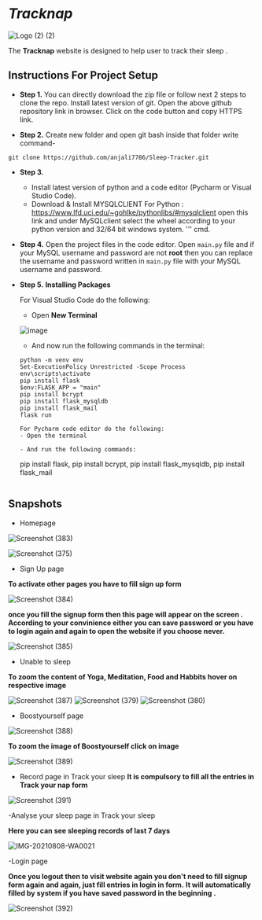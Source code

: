 # _Tracknap_
![Logo (2) (2)](https://user-images.githubusercontent.com/85924566/128607590-b60d57ed-be85-4e1c-8c50-151ec2f61c53.png)



The **Tracknap** website is designed to help user to track their 
sleep .

## Instructions For Project Setup

- **Step 1.**
You can directly download the zip file or follow next 2 steps to clone the repo.
Install latest version of git. Open the above github repository link in browser. Click on the code button
and copy HTTPS link.



- **Step 2.**
Create new folder and open git bash inside that folder write command-
```
git clone https://github.com/anjali7786/Sleep-Tracker.git
```
- **Step 3.**
  - Install latest version of python and a code editor (Pycharm or Visual Studio Code).
  - Download & Install MYSQLCLIENT For Python : https://www.lfd.uci.edu/~gohlke/pythonlibs/#mysqlclient open this link and under MySQLclient select the wheel according to your python version and 32/64 bit windows system. 
  '''
   cmd.

   
- **Step 4.**
   Open the project files in the code editor. Open `main.py` file and if your MySQL username and password are not **root** then you can replace the username and password written in `main.py` file with your MySQL username and password.

- **Step 5.**
  **Installing Packages**

  For Visual Studio Code do the following:
   - Open **New Terminal**

    ![image](https://user-images.githubusercontent.com/64724039/117951623-f7f91e00-b331-11eb-8c7a-2baba835b685.png)

   - And now run the following commands in the terminal:
    ```
    python -m venv env
    Set-ExecutionPolicy Unrestricted -Scope Process
    env\scripts\activate
    pip install flask
    $env:FLASK_APP = "main"
    pip install bcrypt
    pip install flask_mysqldb
    pip install flask_mail
    flask run
    ```
   
    ```
  For Pycharm code editor do the following:
   - Open the terminal

   - And run the following commands:
    ```
    pip install flask,
    pip install bcrypt,
    pip install flask_mysqldb,
    pip install flask_mail
    ```
   
    ```
  

## Snapshots

- Homepage

![Screenshot (383)](https://user-images.githubusercontent.com/85924566/128629949-cdb31644-83ef-400f-8163-d46533710230.png)

![Screenshot (375)](https://user-images.githubusercontent.com/85924566/128606246-ac6ed249-65b3-45fd-95df-0d722d19db9f.png)


- Sign Up page

**To activate other pages you have to fill sign up form**

![Screenshot (384)](https://user-images.githubusercontent.com/85924566/128630065-86f2a29f-fa1b-4b8c-bc39-3cf0ae34b3db.png)

**once you fill the signup form then this page will appear on the screen . According to your convinience either you can save password or you have to login again and again to open the website if you choose never.** 

![Screenshot (385)](https://user-images.githubusercontent.com/85924566/128630142-0b110e45-9948-4c1c-9ba4-41aa298bed43.png)

- Unable to sleep

**To zoom the content of Yoga, Meditation, Food and Habbits hover on respective image**

![Screenshot (387)](https://user-images.githubusercontent.com/85924566/128630305-f0d22bbe-ea03-421e-9978-51d6b303f4a2.png)
![Screenshot (379)](https://user-images.githubusercontent.com/85924566/128606914-0c0beb50-694d-48d3-87b4-84a8c9ba987d.png)
![Screenshot (380)](https://user-images.githubusercontent.com/85924566/128606930-da2e24e6-244d-4947-b511-dc2c63383f0e.png)


- Boostyourself page

![Screenshot (388)](https://user-images.githubusercontent.com/85924566/128630355-3e065252-3cc4-47a9-bad2-7b607780631c.png)

**To zoom the image of Boostyourself click on image**

![Screenshot (389)](https://user-images.githubusercontent.com/85924566/128630410-cf2eecf2-68a5-4f86-b3a3-fec3b833352f.png)
  
- Record page in Track your sleep
**It is compulsory to fill all the entries in Track your nap form**

![Screenshot (391)](https://user-images.githubusercontent.com/85924566/128630489-16bf8ace-865a-4e59-9494-4e12fb3dda06.png)

-Analyse your sleep page in Track your sleep

**Here you can see sleeping records of last 7 days**

![IMG-20210808-WA0021](https://user-images.githubusercontent.com/85924566/128634847-81f50293-77b0-49ef-b319-e7d9113dd78b.jpg)

-Login page

**Once you logout then to visit website again  you don't need to fill signup form again and again, just fill entries in login in form.**
**It will automatically filled by system if you have saved password in the beginning .**

![Screenshot (392)](https://user-images.githubusercontent.com/85924566/128630528-9a7f4e1d-12d9-4a93-bb1b-58ed9e106915.png)



